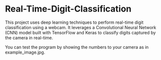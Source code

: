 # Real-Time-Digit-Classification
 This project uses deep learning techniques to perform real-time digit classification using a webcam. It leverages a Convolutional Neural Network (CNN) model built with TensorFlow and Keras to classify digits captured by the camera in real-time.

You can test the program by showing the numbers to your camera as in example_image.jpg.
